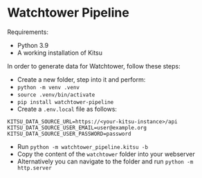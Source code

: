 # Watchtower Pipeline

Requirements:
* Python 3.9
* A working installation of Kitsu

In order to generate data for Watchtower, follow these steps:

* Create a new folder, step into it and perform:
* `python -m venv .venv`
* `source .venv/bin/activate`
* `pip install watchtower-pipeline`
* Create a `.env.local` file as follows:

```
KITSU_DATA_SOURCE_URL=https://<your-kitsu-instance>/api
KITSU_DATA_SOURCE_USER_EMAIL=user@example.org
KITSU_DATA_SOURCE_USER_PASSWORD=password
```

* Run `python -m watchtower_pipeline.kitsu -b`
* Copy the content of the `watchtower` folder into your webserver
* Alternatively you can navigate to the folder and run `python -m http.server`
